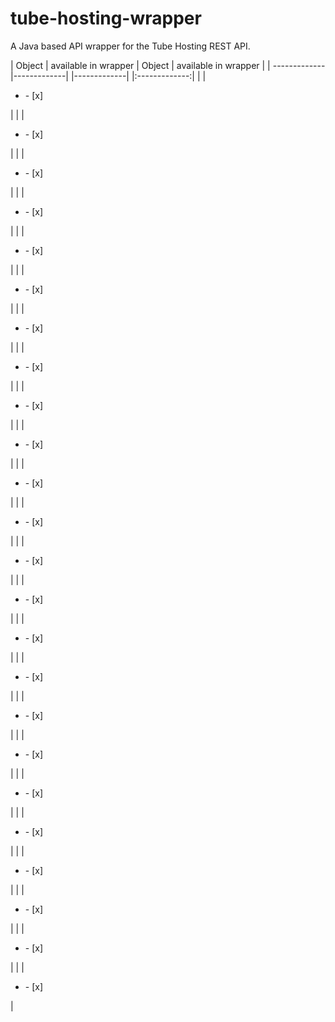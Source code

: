 # tube-hosting-wrapper
A Java based API wrapper for the Tube Hosting REST API.

| Object        | available in wrapper | Object        | available in wrapper |
| ------------- |-------------| |-------------| |:-------------:|
|  | <ul><li>- [x] </li></ul> |
|  |<ul><li>- [x] </li></ul> |
|  | <ul><li>- [x] </li></ul> |
|  | <ul><li>- [x] </li></ul> |
|  | <ul><li>- [x] </li></ul> |
|  | <ul><li>- [x] </li></ul> |
|  |<ul><li>- [x] </li></ul> |
|  | <ul><li>- [x] </li></ul> |
|  | <ul><li>- [x] </li></ul> |
|  | <ul><li>- [x] </li></ul> |
|  | <ul><li>- [x] </li></ul> |
|  |<ul><li>- [x] </li></ul> |
|  | <ul><li>- [x] </li></ul> |
|  | <ul><li>- [x] </li></ul> |
|  | <ul><li>- [x] </li></ul> |
|  | <ul><li>- [x] </li></ul> |
|  |<ul><li>- [x] </li></ul> |
|  | <ul><li>- [x] </li></ul> |
|  | <ul><li>- [x] </li></ul> |
|  | <ul><li>- [x] </li></ul> |
|  | <ul><li>- [x] </li></ul> |
|  |<ul><li>- [x] </li></ul> |
|  | <ul><li>- [x] </li></ul> |
|  | <ul><li>- [x] </li></ul> |


